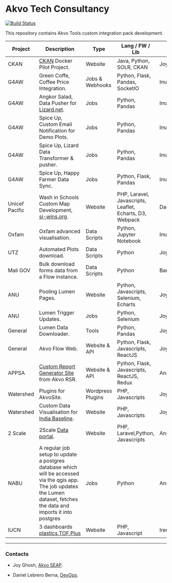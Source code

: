 # Akvo Tech Consultancy

[![Build Status](https://travis-ci.org/akvo/akvo-tech-consultancy.svg?branch=master)](https://travis-ci.org/akvo/akvo-tech-consultancy.svg?branch=master)

This repository contains Akvo Tools custom integration pack development.

| Project | Description | Type | Lang / FW / Lib |PM|
| ------ | ------ | ------ | ------ | ------ |
| CKAN | [CKAN](https://ckan.tc.akvotest.org) Docker Pilot Project. | Website | Java, Python, SOLR, CKAN | Joy |
| G4AW | Green Coffe, Coffee Price Integration. | Jobs & Webhooks | Python, Flask, Pandas, SocketIO |Ima|
| G4AW | Angkor Salad, Data Pusher for [Lizard.net][liZ]. | Jobs | Python, Pandas |Ima|
| G4AW | Spice Up, Custom Email Notification for Demo Plots. | Jobs | Python, Pandas |Ima|
| G4AW | Spice Up, Lizard Data Transformer & pusher. | Jobs | Python, Pandas |Ima|
| G4AW | Spice Up, Happy Farmer Data Sync. | Jobs | Python, Flask, Pandas |Ima|
| Unicef Pacific | Wash in Schools Custom Map Development, [si-wins.org](https://si-wins.org). | Website | PHP, Laravel, Javascripts, Leaflet, Echarts, D3, Webpack |Dagmar|
| Oxfam | Oxfam advanced visualisation. | Data Scripts | Python, Jupyter Notebook |Ima|
| UTZ | Automated Plots download. | Data Scripts | Python |Joy|
| Mali GOV | Bulk download forms data from a Flow instance. | Data Scripts | Python |Banzou|
| ANU | Pooling Lumen Pages. | Website | Python, Javascripts, Selenium, Echarts |Joy|
| ANU | Lumen Trigger Updates. | Jobs | Python, Selenium |Joy|
| General | Lumen Data Downloader. | Tools | Python, Pandas |Joy|
| General | Akvo Flow Web. | Website & API | Python, Flask, Javascripts, ReactJS |Joy|
| APPSA | [Custom Report Generator Site](https://tech-consultancy.akvotest.org/appsa-api/) from Akvo RSR.| Website & API | Python, Flask, Javascripts, ReactJS, Redux |Annabelle|
| Watershed | Plugins for AkvoSite. | Wordpress Plugins | PHP, Javascripts |Joy|
| Watershed | Custom Data Visualisation for [India Baseline](https://tc.akvo.org/watershedchart/indiabaseline/). | Website | PHP, Javascripts |Joy|
| 2 Scale | 2Scale [Data portal](http://2scale.tc.akvo.org/). | Website | PHP, Laravel,Python, Javascripts| Annabelle |
| NABU | A regular job setup to update a postgres database which will be accessed via the qgis app. The job updates the Lumen dataset, fetches the data and imports it into postgres | Jobs | Python |Annabelle|
| IUCN | 3 dashboards [plastics](https://iucn.tc.akvo.org/plastics),[TOF](https://iucn.tc.akvo.org/tof),[Plus](https://iucn.tc.akvo.org/plus) |Website | PHP, Javascript |Irene|
-------

### Contacts

- Joy Ghosh, [Akvo SEAP][spHub].
- Daniel Lebrero Berna, [DevOps][euHub].


   [spHub]: <https://akvo.org/south-east-asia-pacific/>
   [euHub]: <https://akvo.org/europe/>
   [liZ]:<https://www.lizard.net/>


